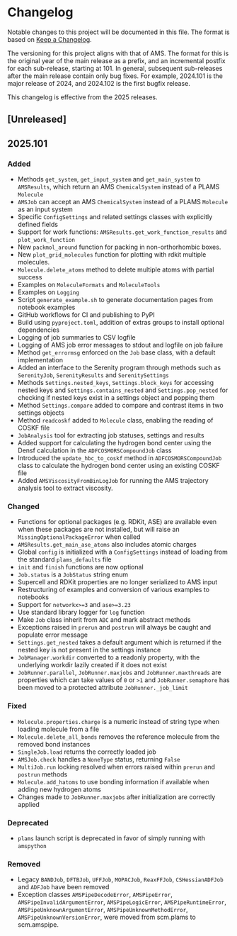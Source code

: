 # Changelog
Notable changes to this project will be documented in this file.
The format is based on [Keep a Changelog](https://keepachangelog.com/en/1.0.0/).

The versioning for this project aligns with that of AMS. 
The format for this is the original year of the main release as a prefix, and an incremental postfix for each sub-release, starting at 101.
In general, subsequent sub-releases after the main release contain only bug fixes.
For example, 2024.101 is the major release of 2024, and 2024.102 is the first bugfix release.

This changelog is effective from the 2025 releases.

## [Unreleased]

## 2025.101

### Added
* Methods `get_system`, `get_input_system` and `get_main_system` to `AMSResults`, which return an AMS `ChemicalSystem` instead of a PLAMS `Molecule` 
* `AMSJob` can accept an AMS `ChemicalSystem` instead of a PLAMS `Molecule` as an input system
* Specific `ConfigSettings` and related settings classes with explicitly defined fields
* Support for work functions: `AMSResults.get_work_function_results` and `plot_work_function`
* New `packmol_around` function for packing in non-orthorhombic boxes.
* New `plot_grid_molecules` function for plotting with rdkit multiple molecules.
* `Molecule.delete_atoms` method to delete multiple atoms with partial success 
* Examples on `MoleculeFormats` and `MoleculeTools`
* Examples on `Logging`
* Script `generate_example.sh` to generate documentation pages from notebook examples
* GitHub workflows for CI and publishing to PyPI
* Build using `pyproject.toml`, addition of extras groups to install optional dependencies
* Logging of job summaries to CSV logfile
* Logging of AMS job error messages to stdout and logfile on job failure
* Method `get_errormsg` enforced on the `Job` base class, with a default implementation
* Added an interface to the Serenity program through methods such as `SerenityJob`, `SerenityResults` and `SerenitySettings`
* Methods `Settings.nested_keys`, `Settings.block_keys` for accessing nested keys and `Settings.contains_nested` and `Settings.pop_nested` for checking if nested keys exist in a settings object and popping them
* Method `Settings.compare` added to compare and contrast items in two settings objects
* Method `readcoskf` added to `Molecule` class, enabling the reading of COSKF file
* `JobAnalysis` tool for extracting job statuses, settings and results
* Added support for calculating the hydrogen bond center using the Densf calculation in the `ADFCOSMORSCompoundJob` class
* Introduced the `update_hbc_to_coskf` method in `ADFCOSMORSCompoundJob` class to calculate the hydrogen bond center using an existing COSKF file
* Added `AMSViscosityFromBinLogJob` for running the AMS trajectory analysis tool to extract viscosity.

### Changed
* Functions for optional packages (e.g. RDKit, ASE) are available even when these packages are not installed, but will raise an `MissingOptionalPackageError` when called
* `AMSResults.get_main_ase_atoms` also includes atomic charges
* Global `config` is initialized with a `ConfigSettings` instead of loading from the standard `plams_defaults` file
* `init` and `finish` functions are now optional
* `Job.status` is a `JobStatus` string enum
* Supercell and RDKit properties are no longer serialized to AMS input
* Restructuring of examples and conversion of various examples to notebooks
* Support for `networkx>=3` and `ase>=3.23`
* Use standard library logger for `log` function
* Make `Job` class inherit from `ABC` and mark abstract methods 
* Exceptions raised in `prerun` and `postrun` will always be caught and populate error message
* `Settings.get_nested` takes a default argument which is returned if the nested key is not present in the settings instance
* `JobManager.workdir` converted to a readonly property, with the underlying workdir lazily created if it does not exist
* `JobRunner.parallel`, `JobRunner.maxjobs` and `JobRunner.maxthreads` are properties which can take values of `0` or `>1` and `JobRunner.semaphore` has been moved to a protected attribute `JobRunner._job_limit`

### Fixed
* `Molecule.properties.charge` is a numeric instead of string type when loading molecule from a file
* `Molecule.delete_all_bonds` removes the reference molecule from the removed bond instances
* `SingleJob.load` returns the correctly loaded job
* `AMSJob.check` handles a `NoneType` status, returning `False`
* `MultiJob.run` locking resolved when errors raised within `prerun` and `postrun` methods
* `Molecule.add_hatoms` to use bonding information if available when adding new hydrogen atoms
* Changes made to `JobRunner.maxjobs` after initialization are correctly applied

### Deprecated
* `plams` launch script is deprecated in favor of simply running with `amspython`

### Removed
* Legacy `BANDJob`, `DFTBJob`, `UFFJob`, `MOPACJob`, `ReaxFFJob`, `CSHessianADFJob` and `ADFJob` have been removed
* Exception classes `AMSPipeDecodeError`, `AMSPipeError`, `AMSPipeInvalidArgumentError`, `AMSPipeLogicError`, `AMSPipeRuntimeError`, `AMSPipeUnknownArgumentError`, `AMSPipeUnknownMethodError`, `AMSPipeUnknownVersionError`, were moved from scm.plams to scm.amspipe.




